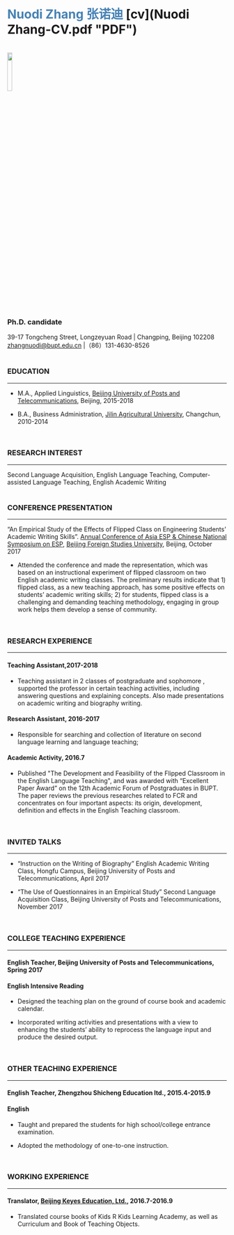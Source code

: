 # <span style="color:SteelBlue ;" >Nuodi Zhang 张诺迪</span> [cv](Nuodi Zhang-CV.pdf "PDF")
<br />  

<img src="https://github.com/zhangnuodi/cv/raw/master/Pic/nuodizhang.jpg" width="15%" height="15%" >  
<br />

### Ph.D. candidate  

39-17 Tongcheng Street, Longzeyuan Road | Changping, Beijing 102208  
zhangnuodi@bupt.edu.cn |（86）131-4630-8526  
<br />

### EDUCATION
___
- M.A., Applied Linguistics, [Beijing University of Posts and Telecommunications](https://www.bupt.edu.cn "BUPT"), Beijing, 2015-2018 

- B.A., Business Administration, [Jilin Agricultural University](https://jlaueng.jlau.edu.cn "JLAU"), Changchun, 2010-2014
<br />

### RESEARCH INTEREST
---
Second Language Acquisition, English Language Teaching, Computer-assisted Language Teaching, English Academic Writing  
<br />

### CONFERENCE PRESENTATION
---
“An Empirical Study of the Effects of Flipped Class on Engineering Students’ Academic Writing Skills”. [Annual Conference of Asia ESP & Chinese National Symposium on ESP](http://2017.asiaesp.com/), [Beijing Foreign Studies University](http://bfsu.admissions.cn/), Beijing, October 2017
<ul>
<li>Attended the conference and made the representation, which was based on an instructional experiment of flipped classroom on two English academic writing classes. The preliminary results indicate that 1) flipped class, as a new teaching approach, has some positive effects on students’ academic writing skills; 2) for students, flipped class is a challenging and demanding teaching methodology, engaging in group work helps them develop a sense of community.</li>
</ul>  
<br />

### RESEARCH EXPERIENCE  
---
#### Teaching Assistant,2017-2018  
<ul>
<li>Teaching assistant in 2 classes of postgraduate and sophomore , supported the professor in certain teaching activities, including answering questions and explaining concepts. Also made presentations on academic writing and biography writing.</li>
</ul>

#### Research Assistant, 2016-2017  
<ul>
<li>Responsible for searching and collection of literature on second language learning and language teaching;</li>
</ul>

#### Academic Activity, 2016.7  
<ul>
<li>Published "The Development and Feasibility of the Flipped Classroom in the English Language Teaching", and was awarded with “Excellent Paper Award” on the 12th Academic Forum of Postgraduates in BUPT. The paper reviews the previous researches related to FCR and concentrates on four important aspects: its origin, development, definition and effects in the English Teaching classroom.</li>
</ul>
<br />  


### INVITED TALKS  
---
<ul>
<li>“Instruction on the Writing of Biography” English Academic Writing Class, Hongfu Campus, Beijing University of Posts and Telecommunications, April 2017</li>
</ul>
<ul>
<li>“The Use of Questionnaires in an Empirical Study” Second Language Acquisition Class, Beijing University of Posts and Telecommunications, November 2017</li>
</ul>  
<br /> 

### COLLEGE TEACHING EXPERIENCE
---
#### English Teacher, Beijing University of Posts and Telecommunications, Spring 2017  
#### English Intensive Reading
<ul>
<li>Designed the teaching plan on the ground of course book and academic calendar.</li>
</ul>
<ul>
<li>Incorporated writing activities and presentations with a view to enhancing the students’ ability to reprocess the language input and produce the desired output.</li>
</ul>  
<br />

### OTHER TEACHING EXPERIENCE
---
#### English Teacher, Zhengzhou Shicheng Education ltd., 2015.4-2015.9  
#### English 
<ul>
<li>Taught and prepared the students for high school/college entrance examination.</li>
</ul>
<ul>
<li>Adopted the methodology of one-to-one instruction.</li>
</ul>  
<br />

### WORKING EXPERIENCE
---
#### Translator, [Beijing Keyes Education, Ltd.](https://kidsrkids.com/the-kids-r-kids-story/), 2016.7-2016.9
<ul>
<li>Translated course books of Kids R Kids Learning Academy, as well as Curriculum and Book of Teaching Objects.</li>
</ul> 
